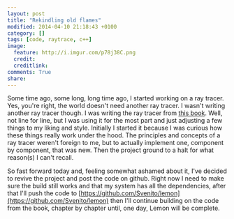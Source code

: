 ```yaml
---
layout: post
title: "Rekindling old flames"
modified: 2014-04-10 21:18:43 +0100
category: []
tags: [code, raytrace, c++]
image: 
  feature: http://i.imgur.com/p78j38C.png 
  credit: 
  creditlink: 
comments: True
share: 
---
```


Some time ago, some long, long time ago, I started working on a ray tracer. Yes, you're
right, the world doesn't need another ray tracer. I wasn't writing another ray tracer though.
I was writing the ray tracer from [this book](http://www.raytracegroundup.com/). Well,
not line for line, but I was using it for the most part and just adjusting a few things
to my liking and style. Initially I started it because I was curious how these things
really work under the hood. The principles and concepts of a ray tracer weren't
foreign to me, but to actually implement one, component by component, that was new.
Then the project ground to a halt for what reason(s) I can't recall.

So fast forward today and, feeling somewhat ashamed about it, I've decided to revive the project and
post the code on github. Right now I need to make sure the build still works and
that my system has all the dependencies, after that I'll push the code to
[https://github.com/Svenito/lemon](https://github.com/Svenito/lemon) then I'll continue
building on the code from the book, chapter by chapter until, one day, Lemon will be complete.
